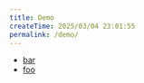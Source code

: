 ```yaml
---
title: Demo
createTime: 2025/03/04 23:01:55
permalink: /demo/
---
```


- [bar](./bar.md)
- [foo](./foo.md)

